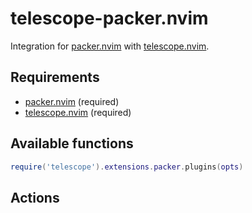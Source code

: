 # telescope-packer.nvim

Integration for [packer.nvim](https://github.com/wbthomason/packer.nvim) with [telescope.nvim](https://github.com/nvim-telescope/telescope.nvim).


## Requirements

- [packer.nvim](https://github.com/wbthomason/packer.nvim) (required)
- [telescope.nvim](https://github.com/nvim-telescope/telescope.nvim) (required)


## Available functions

```lua
require('telescope').extensions.packer.plugins(opts)
```

## Actions
